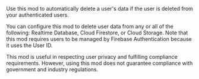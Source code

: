 Use this mod to automatically delete a user's data if the user is deleted from your authenticated users.

You can configure this mod to delete user data from any or all of the following: Realtime Database, Cloud Firestore, or Cloud Storage. Note that this mod requires users to be managed by Firebase Authentication because it uses the User ID.

This mod is useful in respecting user privacy and fulfilling compliance requirements. However, using this mod does not guarantee compliance with government and industry regulations.
